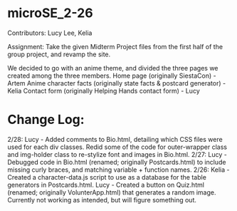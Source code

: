 # microSE_2-26

Contributors: Lucy Lee, Kelia

Assignment: Take the given Midterm Project files from the first half of the group project, and revamp the site.

We decided to go with an anime theme, and divided the three pages we created among the three members.
Home page (originally SiestaCon) - Artem
Anime character facts (originally state facts & postcard generator) - Kelia
Contact form (originally Helping Hands contact form) - Lucy

# Change Log:
2/28:
Lucy - Added comments to Bio.html, detailing which CSS files were used for each div classes. Redid some of the code for outer-wrapper class and img-holder class to re-stylize font and images in Bio.html.
2/27:
Lucy - Debugged code in Bio.html (renamed; originally Postcards.html) to include missing curly braces, and matching variable + function names.
2/26:
Kelia - Created a character-data.js script to use as a database for the table generators in Postcards.html.
Lucy - Created a button on Quiz.html (renamed; originally VolunterApp.html) that generates a random image. Currently not working as intended, but will figure something out.



